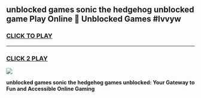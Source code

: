 
## unblocked games sonic the hedgehog unblocked game Play Online 👋 Unblocked Games #lvvyw
<h3>
<a href="https://premium.freeplayer.one?title=unblocked_games_sonic_the_hedgehog&ref=21F">CLICK TO PLAY</a></h3>
<hr>

<h3>
<a href="https://premium.freeplayer.one?title=unblocked_games_sonic_the_hedgehog&ref=21F">CLICK 2 PLAY</a>
  
</h3>

<a href="https://premium.freeplayer.one?title=unblocked_games_sonic_the_hedgehog&ref=21F/"><img src="https://clearcache.store/games.png"></a>


**unblocked games sonic the hedgehog games unblocked: Your Gateway to Fun and Accessible Online Gaming**
